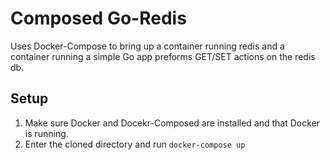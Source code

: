 # Composed Go-Redis
Uses Docker-Compose to bring up a container running redis and a container running a simple Go app preforms GET/SET actions on the redis db.

## Setup
1) Make sure Docker and Docekr-Composed are installed and that Docker is running.
2) Enter the cloned directory and run `docker-compose up`
